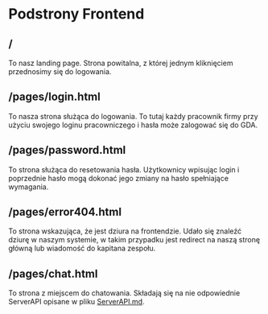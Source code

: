 # Podstrony Frontend

## /

To nasz landing page. Strona powitalna, z której jednym kliknięciem
przednosimy się do logowania.

## /pages/login.html

To nasza strona służąca do logowania. To tutaj każdy pracownik firmy
przy użyciu swojego loginu pracowniczego i hasła może zalogować się do GDA.

## /pages/password.html

To strona służąca do resetowania hasła. Użytkownicy wpisując login i poprzednie hasło
mogą dokonać jego zmiany na hasło spełniające wymagania.

## /pages/error404.html

To strona wskazująca, że jest dziura na frontendzie. Udało się znaleźć dziurę w naszym systemie,
w takim przypadku jest redirect na naszą stronę główną lub wiadomość do kapitana zespołu.

## /pages/chat.html

To strona z miejscem do chatowania. Składają się na nie odpowiednie ServerAPI opisane w pliku [ServerAPI.md](https://github.com/MrJujek/gda/blob/main/docs/ServerAPI.md).
